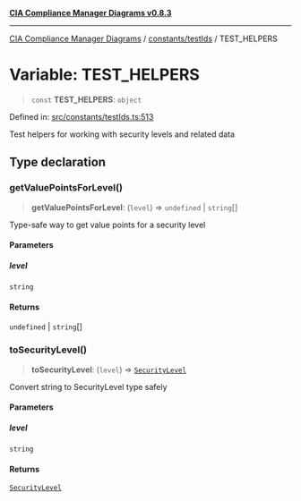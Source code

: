 [**CIA Compliance Manager Diagrams v0.8.3**](../../../README.md)

***

[CIA Compliance Manager Diagrams](../../../modules.md) / [constants/testIds](../README.md) / TEST\_HELPERS

# Variable: TEST\_HELPERS

> `const` **TEST\_HELPERS**: `object`

Defined in: [src/constants/testIds.ts:513](https://github.com/Hack23/cia-compliance-manager/blob/368d5a1330a94df78d48c65d28962bd0f7cab363/src/constants/testIds.ts#L513)

Test helpers for working with security levels and related data

## Type declaration

### getValuePointsForLevel()

> **getValuePointsForLevel**: (`level`) => `undefined` \| `string`[]

Type-safe way to get value points for a security level

#### Parameters

##### level

`string`

#### Returns

`undefined` \| `string`[]

### toSecurityLevel()

> **toSecurityLevel**: (`level`) => [`SecurityLevel`](../../../types/cia/type-aliases/SecurityLevel.md)

Convert string to SecurityLevel type safely

#### Parameters

##### level

`string`

#### Returns

[`SecurityLevel`](../../../types/cia/type-aliases/SecurityLevel.md)

